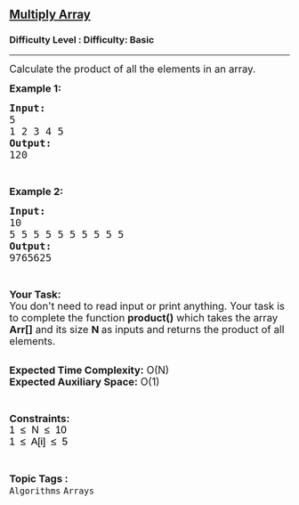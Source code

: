 <h2><a href="https://www.geeksforgeeks.org/problems/multiply-array-1658312632/1?page=2&category=Arrays&difficulty=Basic&sortBy=accuracy">Multiply Array</a></h2><h3>Difficulty Level : Difficulty: Basic</h3><hr><div class="problems_problem_content__Xm_eO"><p><span style="font-size: 18px;">Calculate the product of all the elements in an array.</span></p>
<p><span style="font-size: 18px;"><strong>Example 1:</strong></span></p>
<pre><span style="font-size: 18px;"><strong>Input:</strong>
5
1 2 3 4 5
<strong>Output:</strong>
120</span></pre>
<p>&nbsp;</p>
<p><span style="font-size: 18px;"><strong>Example 2:</strong></span></p>
<pre><span style="font-size: 18px;"><strong>Input:</strong>
10
5 5 5 5 5 5 5 5 5 5
<strong>Output:</strong>
9765625</span></pre>
<p>&nbsp;</p>
<p><span style="font-size: 18px;"><strong>Your Task:&nbsp;&nbsp;</strong><br>You don't need to read input or print anything. Your task is to complete the function <strong>product()</strong>&nbsp;which takes the array <strong>Arr[]</strong> and its size <strong>N</strong><strong> </strong>as inputs and returns the product of all elements.</span></p>
<p><br><span style="font-size: 18px;"><strong>Expected Time Complexity:</strong> O(N)<br><strong>Expected Auxiliary Space:</strong> O(1)</span></p>
<p>&nbsp;</p>
<p><span style="font-size: 18px;"><strong>Constraints:</strong><br><span style="background-color: transparent; color: #000000; font-family: arial;">1&nbsp; ≤&nbsp; N&nbsp; ≤&nbsp; 10</span><br><span style="background-color: transparent; color: #000000; font-family: arial;">1&nbsp; ≤&nbsp; A[i]&nbsp; ≤&nbsp; 5</span></span></p></div><br><p><span style=font-size:18px><strong>Topic Tags : </strong><br><code>Algorithms</code>&nbsp;<code>Arrays</code>&nbsp;